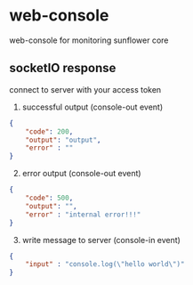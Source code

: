 # web-console
web-console for monitoring sunflower core

## socketIO response

connect to server with your access token

1. successful output (console-out event)

```json
{
    "code": 200,
    "output": "output",
    "error" : ""
}
```


2. error output (console-out event)

```json
{
    "code": 500,
    "output": "",
    "error" : "internal error!!!"
}
```

3. write message to server (console-in event)

```json
{
    "input" : "console.log(\"hello world\")"
}
```


